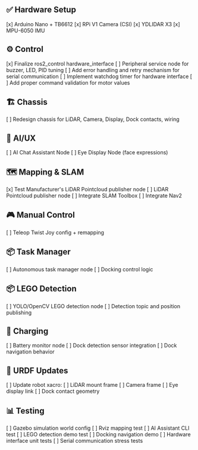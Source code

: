 ## ✅ Hardware Setup
[x] Arduino Nano + TB6612
[x] RPi V1 Camera (CSI)
[x] YDLIDAR X3
[x] MPU-6050 IMU

## ⚙️ Control
[x] Finalize ros2_control hardware_interface
[ ] Peripheral service node for buzzer, LED, PID tuning
[ ] Add error handling and retry mechanism for serial communication
[ ] Implement watchdog timer for hardware interface
[ ] Add proper command validation for motor values

## 🏗️ Chassis
[ ] Redesign chassis for LiDAR, Camera, Display, Dock contacts, wiring

## 🧠 AI/UX
[ ] AI Chat Assistant Node
[ ] Eye Display Node (face expressions)

## 🗺️ Mapping & SLAM
[x] Test Manufacturer's LiDAR Pointcloud publisher node
[ ] LiDAR Pointcloud publisher node
[ ] Integrate SLAM Toolbox
[ ] Integrate Nav2

## 🎮 Manual Control
[ ] Teleop Twist Joy config + remapping

## 📦 Task Manager
[ ] Autonomous task manager node
[ ] Docking control logic

## 📦 LEGO Detection
[ ] YOLO/OpenCV LEGO detection node
[ ] Detection topic and position publishing

## 🔋 Charging
[ ] Battery monitor node
[ ] Dock detection sensor integration
[ ] Dock navigation behavior

## 📐 URDF Updates
[ ] Update robot xacro:
  [ ] LiDAR mount frame
  [ ] Camera frame
  [ ] Eye display link
  [ ] Dock contact geometry

## 📊 Testing
[ ] Gazebo simulation world config
[ ] Rviz mapping test
[ ] AI Assistant CLI test
[ ] LEGO detection demo test
[ ] Docking navigation demo
[ ] Hardware interface unit tests
[ ] Serial communication stress tests
